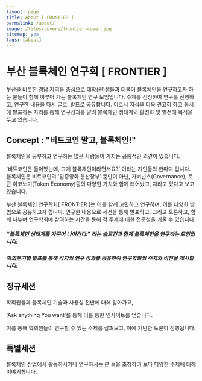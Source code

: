 ```yaml
---
layout: page
title: About [ FRONTIER ]
permalink: /about/
image: /files/covers/frontier-cover.jpg
sitemap: yes
tags: [about]
---
```


# 부산 블록체인 연구회 [ FRONTIER ]



부산을 비롯한 경남 지역을 중심으로 대학(원)생들과 더불어 블록체인을 연구하고자 하는 분들이
함께 이루어 가는 블록체인 연구 모임입니다. 주제를 선정하여 연구를 진행하고, 연구한 내용을 다시 글로, 발표로 공유합니다. 이로서 지식을 더욱 견고히 하고 동시에 발표하는
자리를 통해 연구성과를 알려 블록체인 생태계의 활성화 및 발전에 목적을 두고 있습니다.





## Concept : "비트코인 말고, 블록체인!"

블록체인을 공부하고 연구하는 많은 사람들이 가지는 공통적인 의견이 있습니다.

'비트코인은 들어봤는데, 그게 블록체인이라면서요?' 이라는 지인들의 한마디 입니다. 블록체인은 비트코인의 '탈중앙화 분산장부' 뿐만이 아닌, 가버넌스(Governance), 토큰 이코노미(Token Economy)등의 다양한 가치와 함께 태어났고, 자라고 있다고 보고 있습니다. 

부산 블록체인 연구학회[ FRONTIER ]는 이를 함께 고민하고 연구하며, 이를 다양한 방법으로 공유하고자 합니다. 연구한 내용으로 세션을 통해 발표하고,  그리고 토론하고, 함께 나누며 연구학회에 참여하는 시간을 통해 각 주제에 대한 전문성을 키울 수 있습니다.



##### “블록체인 생태계를 가꾸어 나아간다.” 라는 슬로건과 함께 블록체인을 연구하는 모임입니다.

##### 학회분기별 발표를 통해 각자의 연구 성과를 공유하여 연구학회의 주체와 비전을 제시합니다.







## 정규세션

학회원들과 블록체인 기술과 사용성 전반에 대해 알아가고,  

'Ask anything You want'를 통해 이를 통한 인사이트를 얻습니다.

이를 통해 학회원들이 연구할 수 있는 주제를 살펴보고, 이에 기반한 토론이 진행됩니다.



## 특별세션

블록체인 산업에서 활동하시거나 연구하시는 분 들을 초청하여 보다 다양한 주제에 대해 이야기합니다.